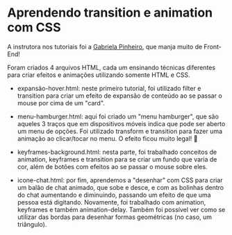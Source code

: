 # Aprendendo transition e animation com CSS
A instrutora nos tutoriais foi a [Gabriela Pinheiro](https://www.linkedin.com/in/gabrielapinheiro129/), que manja muito de Front-End!

Foram criados 4 arquivos HTML, cada um ensinando técnicas diferentes para criar efeitos e animações utilizando somente HTML e CSS.

- expansão-hover.html: neste primeiro tutorial, foi utilizado filter e transition para criar um efeito de expansão de conteúdo ao se passar o mouse por cima de um "card".

- menu-hamburger.html: aqui foi criado um "menu hamburger", que são aqueles 3 traços que em dispositivos móveis indica que pode ser aberto um menu de opções. Foi utilizado transform e transition para fazer uma animação ao clicar/tocar no menu. O efeito ficou muito legal! 🙂

- keyframes-background.html: nesta parte, foi trabalhado conceitos de animation, keyframes e transition para se criar um fundo que varia de cor, além de botões com efeitos ao se passar o mouse sobre eles.

- icone-chat.html: por fim, aprendemos a "desenhar" com CSS para criar um balão de chat animado, que sobe e desce, e com as bolinhas dentro do chat aumentando e diminuindo, passando um efeito de que uma pessoa está digitando. Novamente, foi trabalhado com animation, keyframes e também animation-delay. Também foi possível ver como se utilizar das bordas para desenhar formas geométricas (no caso, um triângulo).